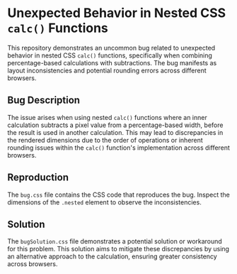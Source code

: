 # Unexpected Behavior in Nested CSS `calc()` Functions

This repository demonstrates an uncommon bug related to unexpected behavior in nested CSS `calc()` functions, specifically when combining percentage-based calculations with subtractions. The bug manifests as layout inconsistencies and potential rounding errors across different browsers.

## Bug Description

The issue arises when using nested `calc()` functions where an inner calculation subtracts a pixel value from a percentage-based width, before the result is used in another calculation. This may lead to discrepancies in the rendered dimensions due to the order of operations or inherent rounding issues within the `calc()` function's implementation across different browsers.

## Reproduction

The `bug.css` file contains the CSS code that reproduces the bug.  Inspect the dimensions of the `.nested` element to observe the inconsistencies.

## Solution

The `bugSolution.css` file demonstrates a potential solution or workaround for this problem.  This solution aims to mitigate these discrepancies by using an alternative approach to the calculation, ensuring greater consistency across browsers.